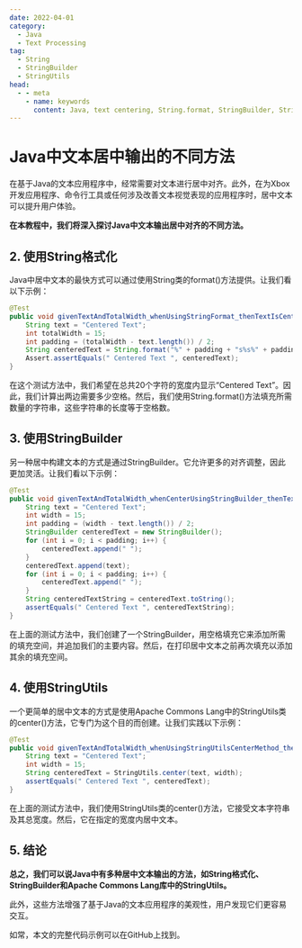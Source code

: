 ```yaml
---
date: 2022-04-01
category:
  - Java
  - Text Processing
tag:
  - String
  - StringBuilder
  - StringUtils
head:
  - - meta
    - name: keywords
      content: Java, text centering, String.format, StringBuilder, StringUtils
---
```

# Java中文本居中输出的不同方法

在基于Java的文本应用程序中，经常需要对文本进行居中对齐。此外，在为Xbox开发应用程序、命令行工具或任何涉及改善文本视觉表现的应用程序时，居中文本可以提升用户体验。

**在本教程中，我们将深入探讨Java中文本输出居中对齐的不同方法。**

## 2. 使用String格式化

Java中居中文本的最快方式可以通过使用String类的format()方法提供。让我们看以下示例：

```java
@Test
public void givenTextAndTotalWidth_whenUsingStringFormat_thenTextIsCentered() {
    String text = "Centered Text";
    int totalWidth = 15;
    int padding = (totalWidth - text.length()) / 2;
    String centeredText = String.format("%" + padding + "s%s%" + padding + "s", "", text, "");
    Assert.assertEquals(" Centered Text ", centeredText);
}
```

在这个测试方法中，我们希望在总共20个字符的宽度内显示“Centered Text”。因此，我们计算出两边需要多少空格。然后，我们使用String.format()方法填充所需数量的字符串，这些字符串的长度等于空格数。

## 3. 使用StringBuilder

另一种居中构建文本的方式是通过StringBuilder。它允许更多的对齐调整，因此更加灵活。让我们看以下示例：

```java
@Test
public void givenTextAndTotalWidth_whenCenterUsingStringBuilder_thenTextIsCentered() {
    String text = "Centered Text";
    int width = 15;
    int padding = (width - text.length()) / 2;
    StringBuilder centeredText = new StringBuilder();
    for (int i = 0; i < padding; i++) {
        centeredText.append(" ");
    }
    centeredText.append(text);
    for (int i = 0; i < padding; i++) {
        centeredText.append(" ");
    }
    String centeredTextString = centeredText.toString();
    assertEquals(" Centered Text ", centeredTextString);
}
```

在上面的测试方法中，我们创建了一个StringBuilder，用空格填充它来添加所需的填充空间，并追加我们的主要内容。然后，在打印居中文本之前再次填充以添加其余的填充空间。

## 4. 使用StringUtils

一个更简单的居中文本的方式是使用Apache Commons Lang中的StringUtils类的center()方法，它专门为这个目的而创建。让我们实践以下示例：

```java
@Test
public void givenTextAndTotalWidth_whenUsingStringUtilsCenterMethod_thenTextIsCentered() {
    String text = "Centered Text";
    int width = 15;
    String centeredText = StringUtils.center(text, width);
    assertEquals(" Centered Text ", centeredText);
}
```

在上面的测试方法中，我们使用StringUtils类的center()方法，它接受文本字符串及其总宽度。然后，它在指定的宽度内居中文本。

## 5. 结论

**总之，我们可以说Java中有多种居中文本输出的方法，如String格式化、StringBuilder和Apache Commons Lang库中的StringUtils。**

此外，这些方法增强了基于Java的文本应用程序的美观性，用户发现它们更容易交互。

如常，本文的完整代码示例可以在GitHub上找到。